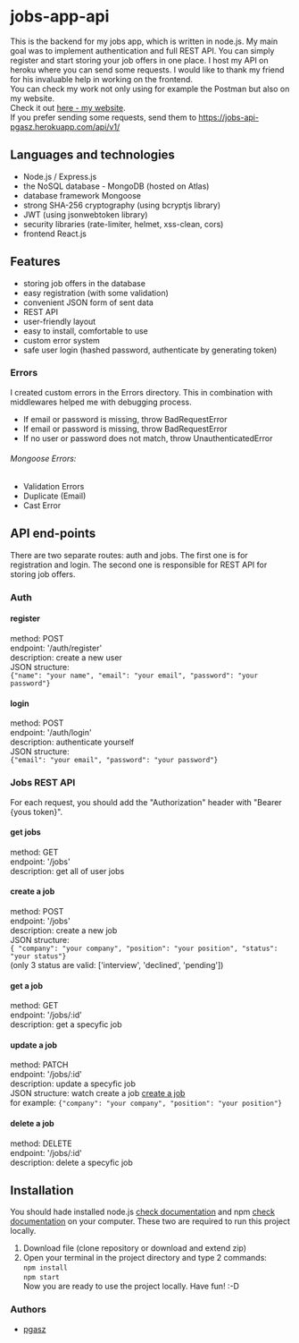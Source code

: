 # jobs-app-api
This is the backend for my jobs app, which is written in node.js. My main goal was to implement authentication and full REST API. You can simply register and start storing your job offers in one place. 
I host my API on heroku where you can send some requests.
I would like to thank my friend for his invaluable help in working on the frontend. \
You can check my work not only using for example the Postman but also on my website. \
Check it out [here - my website](https://www.jobs-app.pgasz.pl/ "here - my website"). \
If you prefer sending some requests, send them to https://jobs-api-pgasz.herokuapp.com/api/v1/

## Languages and technologies
- Node.js / Express.js
- the NoSQL database - MongoDB (hosted on Atlas)
- database framework Mongoose
- strong SHA-256 cryptography (using bcryptjs library)
- JWT (using jsonwebtoken library)
- security libraries (rate-limiter, helmet, xss-clean, cors)
- frontend React.js

## Features
- storing job offers in the database
- easy registration (with some validation)
- convenient JSON form of sent data
- REST API
- user-friendly layout
- easy to install, comfortable to use
- custom error system
- safe user login (hashed password, authenticate by generating token)

### Errors
I created custom errors in the Errors directory. This in combination with middlewares helped me with debugging process.
- If email or password is missing, throw BadRequestError
- If email or password is missing, throw BadRequestError
- If no user or password does not match, throw UnauthenticatedError
###### Mongoose Errors:
- Validation Errors
- Duplicate (Email)
- Cast Error

## API end-points
There are two separate routes: auth and jobs. The first one is for registration and login. The second one is responsible for REST API for storing job offers.

### Auth
#### register
method: POST \
endpoint: '/auth/register' \
description: create a new user \
JSON structure: \
`{"name": "your name", "email": "your email", "password": "your password"}`

#### login
method: POST \
endpoint: '/auth/login' \
description: authenticate yourself \
JSON structure:  \
`{"email": "your email", "password": "your password"}`



### Jobs REST API
For each request, you should add the "Authorization" header with "Bearer {yous token}".

#### get jobs
method: GET \
endpoint: '/jobs' \
description: get all of user jobs

#### create a job
method: POST \
endpoint: '/jobs' \
description: create a new job \
JSON structure:   \
`{ "company": "your company", "position": "your position", "status": "your status"}` \
(only 3 status are valid: ['interview', 'declined', 'pending'])

#### get a job
method: GET \
endpoint: '/jobs/:id' \
description: get a specyfic job

#### update a job
method: PATCH \
endpoint: '/jobs/:id' \
description: update a specyfic job \
JSON structure: watch create a job  [create a job](#create-a-job "create a job")  \
for example: `{"company": "your company", "position": "your position"}`

#### delete a job
method: DELETE \
endpoint: '/jobs/:id' \
description: delete a specyfic job


## Installation
You should hade installed node.js [check documentation](https://nodejs.org/en/ "check documentation") and npm [check documentation](https://docs.npmjs.com/downloading-and-installing-node-js-and-npm "check documentation") on your computer. These two are required to run this project locally.
1. Download file (clone repository or download and extend zip)
2. Open your terminal in the project directory and type 2 commands: \
   `npm install` 
   \
    `npm start` \
Now you are ready to use the project locally. Have fun! :-D

### Authors
- [pgasz](https://github.com/pgasz "pgasz")
